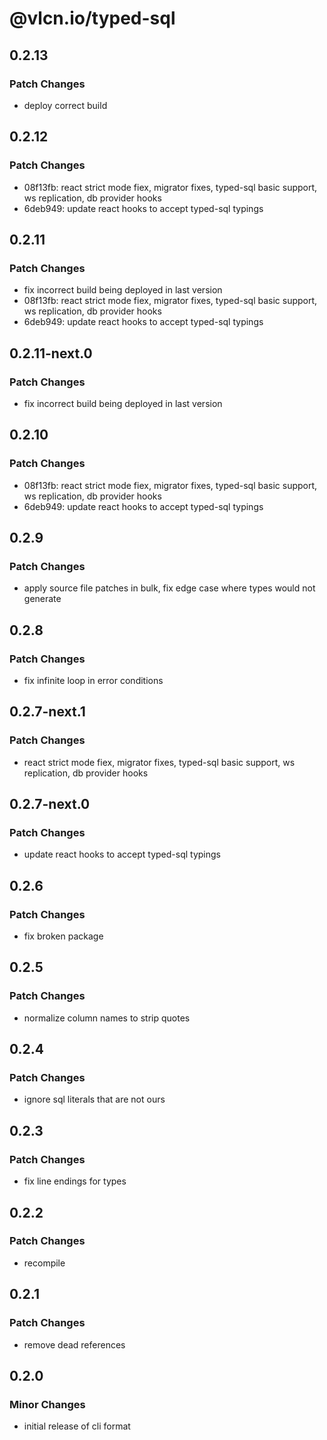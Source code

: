 # @vlcn.io/typed-sql

## 0.2.13

### Patch Changes

- deploy correct build

## 0.2.12

### Patch Changes

- 08f13fb: react strict mode fiex, migrator fixes, typed-sql basic support, ws replication, db provider hooks
- 6deb949: update react hooks to accept typed-sql typings

## 0.2.11

### Patch Changes

- fix incorrect build being deployed in last version
- 08f13fb: react strict mode fiex, migrator fixes, typed-sql basic support, ws replication, db provider hooks
- 6deb949: update react hooks to accept typed-sql typings

## 0.2.11-next.0

### Patch Changes

- fix incorrect build being deployed in last version

## 0.2.10

### Patch Changes

- 08f13fb: react strict mode fiex, migrator fixes, typed-sql basic support, ws replication, db provider hooks
- 6deb949: update react hooks to accept typed-sql typings

## 0.2.9

### Patch Changes

- apply source file patches in bulk, fix edge case where types would not generate

## 0.2.8

### Patch Changes

- fix infinite loop in error conditions

## 0.2.7-next.1

### Patch Changes

- react strict mode fiex, migrator fixes, typed-sql basic support, ws replication, db provider hooks

## 0.2.7-next.0

### Patch Changes

- update react hooks to accept typed-sql typings

## 0.2.6

### Patch Changes

- fix broken package

## 0.2.5

### Patch Changes

- normalize column names to strip quotes

## 0.2.4

### Patch Changes

- ignore sql literals that are not ours

## 0.2.3

### Patch Changes

- fix line endings for types

## 0.2.2

### Patch Changes

- recompile

## 0.2.1

### Patch Changes

- remove dead references

## 0.2.0

### Minor Changes

- initial release of cli format
